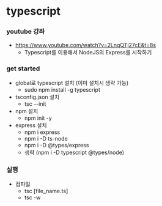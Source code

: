 # typescript

### youtube 강좌
- https://www.youtube.com/watch?v=2LnqQTj27cE&t=8s
    - Typescript를 이용해서 NodeJS의 Express를 시작하기
    
### get started
- global로 typescript 설치 (이미 설치시 생략 가능)
    - sudo npm install -g typescript
- tsconfig.json 설치
    - tsc --init
- npm 설치
    - npm init -y
- express 설치
    - npm i express
    - npm i -D ts-node 
    - npm i -D @types/express
    - 생략 (npm i -D typescript @types/node)

### 실행
- 컴파일
    - tsc [file_name.ts]
    - tsc -w

